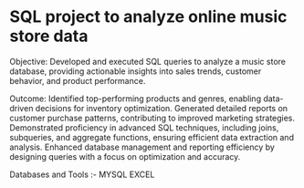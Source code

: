# SQL project to analyze online music store data

Objective:
Developed and executed SQL queries to analyze a music store database, providing actionable insights into sales trends, customer behavior, and product performance.

Outcome:
Identified top-performing products and genres, enabling data-driven decisions for inventory optimization.
Generated detailed reports on customer purchase patterns, contributing to improved marketing strategies.
Demonstrated proficiency in advanced SQL techniques, including joins, subqueries, and aggregate functions, ensuring efficient data extraction and analysis.
Enhanced database management and reporting efficiency by designing queries with a focus on optimization and accuracy.

 Databases and Tools :-    MYSQL
                           EXCEL

